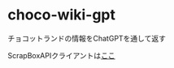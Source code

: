 # choco-wiki-gpt
チョコットランドの情報をChatGPTを通して返す

ScrapBoxAPIクライアントは[ここ](https://github.com/wagowa5/ScrapBoxApiClient)
